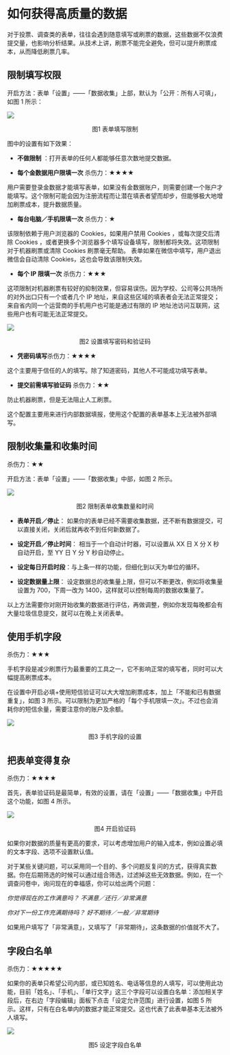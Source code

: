 # 如何获得高质量的数据

对于投票、调查类的表单，往往会遇到随意填写或刷票的数据，这些数据不仅浪费提交量，也影响分析结果。从技术上讲，刷票不能完全避免，但可以提升刷票成本，从而降低刷票几率。

## 限制填写权限

开启方法：表单「设置」——「数据收集」上部，默认为「公开：所有人可填」，如图 1 所示：

![](/assets/高质量-表单填写限制.png)

<center> 图1 表单填写限制 </center>

图中的设置有如下效果：

* **不做限制** ：打开表单的任何人都能够任意次数地提交数据。

* **每个金数据用户限填一次** 杀伤力：★★★★


用户需要登录金数据才能填写表单，如果没有金数据账户，则需要创建一个账户才能填写。这个限制可能会因为注册流程而让潜在填表者望而却步，但能够极大地增加刷票成本，提升数据质量。

* **每台电脑／手机限填一次** 杀伤力：★

该限制依赖于用户浏览器的 Cookies，如果用户禁用 Cookies ，或每次提交后清除 Cookies ，或者更换多个浏览器多个填写设备填写，限制都将失效。这项限制对于机器刷票或清除 Cookies 刷票毫无帮助。 表单如果在微信中填写，用户退出微信会自动清除 Cookies，这也会导致该限制失效。

* **每个 IP 限填一次** 杀伤力：★★★

这项限制对机器刷票有较好的抑制效果，但容易误伤。因为学校、公司等公共场所的对外出口只有一个或者几个 IP 地址，来自这些区域的填表者会无法正常提交；来自省内同一个运营商的手机用户也可能是通过有限的 IP 地址池访问互联网，这些用户也有可能无法正常提交。

![](/assets/高质量-密码和验证码.png)

<center>图2 设置填写密码和验证码</center>

* **凭密码填写**杀伤力：★★★★

这个主要用于信任的人的填写。除了知道密码，其他人不可能成功填写表单。

* **提交前需填写验证码** 杀伤力：★★

防止机器刷票，但是无法阻止人工刷票。


这个配置主要用来进行内部数据填报，使用这个配置的表单基本上无法被外部填写。



## 限制收集量和收集时间

杀伤力：★★

开启方法：表单「设置」——「数据收集」中部，如图 2 所示。

![](/assets/高质量-限制表单收集数量和时间.png)

<center>图2 限制表单收集数量和时间</center>

* **表单开启／停止**： 如果你的表单已经不需要收集数据，还不断有数据提交，可以直接关闭，关闭后就再收不到任何新数据了。

* **设定开启／停止时间**： 相当于一个自动计时器，可以设置从 XX 日 X 分 X 秒自动开启，至 YY 日 Y 分 Y 秒自动停止。

* **设定每日开启时段**：与上条一样的功能，但细化到以天为单位的循环。

* **设定数据量上限**： 设定数据总的收集量上限，但可以不断更改，例如将收集量设置为 700，下周一改为 1400，这样就可以控制每周的数据收集量了。


以上方法需要你对刚开始收集的数据进行评估，再做调整，例如你发现每晚都会有大量垃圾信息提交，就可以在晚上关闭表单。

## 使用手机字段

杀伤力：★★★

手机字段是减少刷票行为最重要的工具之一，它不影响正常的填写者，同时可以大幅提高刷票成本。

在设置中开启必填+使用短信验证可以大大增加刷票成本，加上「不能和已有数据重复」，如图 3 所示。可以限制为更加严格的「每个手机限填一次」。不过也会消耗你的短信余量，需要注意你的账户及余额。

![](/assets/高质量-手机字段的设置.png)

<center>图3 手机字段的设置</center>

## 把表单变得复杂

杀伤力：★★★★

首先，表单验证码是最简单，有效的设置，请在「设置」——「数据收集」中开启这个功能，如图 4 所示。

![](/assets/高质量-开启验证码.png)

<center>图4 开启验证码</center>

如果你对数据的质量有更高的要求，可以考虑增加用户的输入成本，例如设置必填的文本字段、选项不设置默认值。

对于某些关键问题，可以采用同一个目的、多个问题反复问的方式，获得真实数据。你在后期筛选的时候可以通过组合筛选，过滤掉这些无效数据。例如，在一个调查问卷中，询问现在的幸福感，你可以给出两个问题：

_你觉得现在的工作满意吗？ 不满意／还行／非常满意_

_你对下一份工作充满期待吗？ 好不期待／一般／非常期待_      

如果用户填写了「非常满意」，又填写了「非常期待」，这条数据的价值就不大了。

## 字段白名单

杀伤力：★★★★★

如果你的表单只希望公司内部，或已知姓名、电话等信息的人填写，可以使用此功能，目前「姓名」、「手机」、「单行文字」这三个字段可以设置白名单：添加相关字段后，在右边「字段编辑」面板下点击「设定允许范围」进行设置，如图 5 所示。这样，只有在白名单内的数据才能正常提交。这也代表了此表单基本无法被外人填写。

![](/assets/高质量-字段白名单.png)

<center>图5 设定字段白名单</center>

